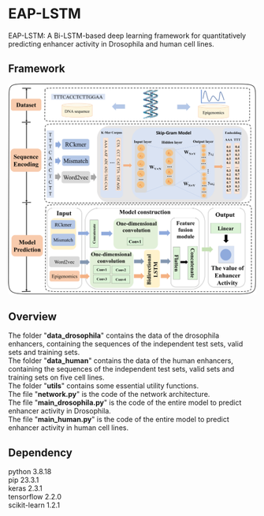 # EAP-LSTM
EAP-LSTM: A Bi-LSTM-based deep learning framework for quantitatively predicting enhancer activity in Drosophila and human cell lines. 
## Framework
![image](figure/framework.png)
## Overview
The folder "**data_drosophila**" contains the data of the drosophila enhancers, containing the sequences of the independent test sets, valid sets and training sets.  
The folder "**data_human**" contains the data of the human enhancers, containing the sequences of the independent test sets, valid sets and training sets on five cell lines.  
The folder "**utils**" contains some essential utility functions.  
The file "**network.py**" is the code of the network architecture.  
The file "**main_drosophila.py**" is the code of the entire model to predict enhancer activity in Drosophila.   
The file "**main_human.py**" is the code of the entire model to predict enhancer activity in  human cell lines.  
## Dependency
python 3.8.18   
pip 23.3.1  
keras 2.3.1  
tensorflow 2.2.0  
scikit-learn 1.2.1  

